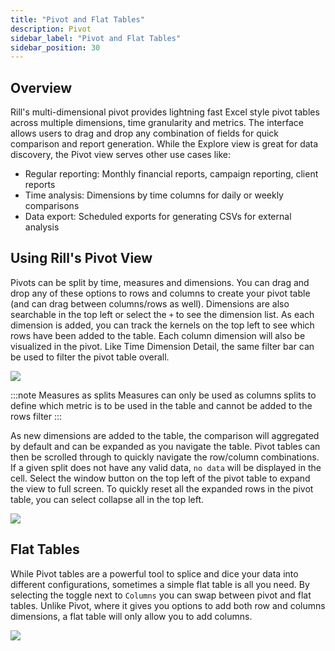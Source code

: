 ```yaml
---
title: "Pivot and Flat Tables"
description: Pivot
sidebar_label: "Pivot and Flat Tables"
sidebar_position: 30
---
```



## Overview

Rill's multi-dimensional pivot provides lightning fast Excel style pivot tables across multiple dimensions, time granularity and metrics. The interface allows users to drag and drop any combination of fields for quick comparison and report generation. While the Explore view is great for data discovery, the Pivot view serves other use cases like:

- Regular reporting: Monthly financial reports, campaign reporting, client reports
- Time analysis: Dimensions by time columns for daily or weekly comparisons 
- Data export: Scheduled exports for generating CSVs for external analysis

## Using Rill's Pivot View

Pivots can be split by time, measures and dimensions. You can drag and drop any of these options to rows and columns to create your pivot table (and can drag between columns/rows as well). Dimensions are also searchable in the top left or select the ```+``` to see the dimension list. As each dimension is added, you can track the kernels on the top left to see which rows have been added to the table. Each column dimension will also be visualized in the pivot. Like Time Dimension Detail, the same filter bar can be used to filter the pivot table overall. 

<img src = '/img/explore/pivot/pivot-overview.png' class='rounded-gif' />
<br />

:::note Measures as splits
Measures can only be used as columns splits to define which metric is to be used in the table and cannot be added to the rows filter
:::

As new dimensions are added to the table, the comparison will aggregated by default and can be expanded as you navigate the table. Pivot tables can then be scrolled through to quickly navigate the row/column combinations. If a given split does not have any valid data, ```no data``` will be displayed in the cell. Select the window button on the top left of the pivot table to expand the view to full screen. To quickly reset all the expanded rows in the pivot table, you can select collapse all in the top left. 


<img src = '/img/explore/pivot/pivot.gif' class='rounded-gif' />
<br />

## Flat Tables

While Pivot tables are a powerful tool to splice and dice your data into different configurations, sometimes a simple flat table is all you need. By selecting the toggle next to `Columns` you can swap between pivot and flat tables. Unlike Pivot, where it gives you options to add both row and columns dimensions, a flat table will only allow you to add columns.

<img src = '/img/explore/pivot/flat-table.png' class='rounded-gif' />
<br />